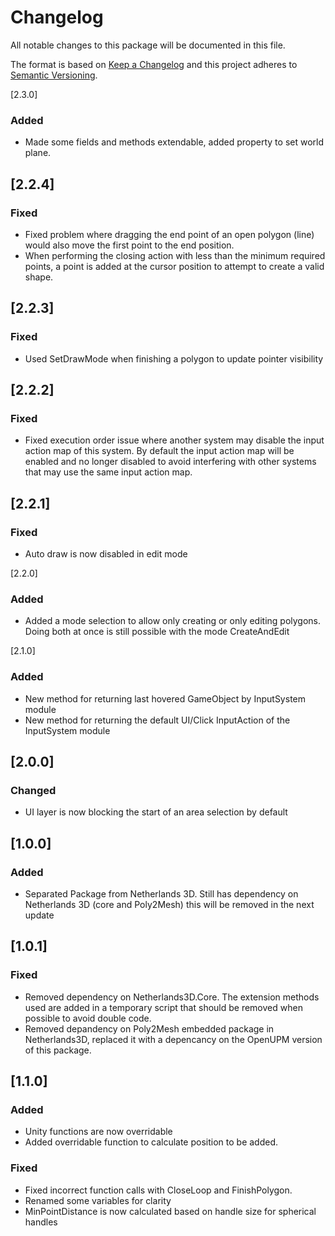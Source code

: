 # Changelog

All notable changes to this package will be documented in this file.

The format is based on [Keep a Changelog](http://keepachangelog.com/en/1.0.0/)
and this project adheres to [Semantic Versioning](http://semver.org/spec/v2.0.0.html).

[2.3.0]

### Added

- Made some fields and methods extendable, added property to set world plane.

## [2.2.4]

### Fixed

- Fixed problem where dragging the end point of an open polygon (line) would also move the first point to the end position.
- When performing the closing action with less than the minimum required points, a point is added at the cursor position to attempt to create a valid shape.

## [2.2.3]

### Fixed

- Used SetDrawMode when finishing a polygon to update pointer visibility

## [2.2.2]

### Fixed

- Fixed execution order issue where another system may disable the input action map of this system. By default the input action map will be enabled and no longer disabled to avoid interfering with other systems that may use the same input action map.

## [2.2.1]

### Fixed

- Auto draw is now disabled in edit mode


[2.2.0]

### Added

- Added a mode selection to allow only creating or only editing polygons. Doing both at once is still possible with the mode CreateAndEdit

[2.1.0]

### Added

- New method for returning last hovered GameObject by InputSystem module
- New method for returning the default UI/Click InputAction of the InputSystem module

## [2.0.0]

### Changed

- UI layer is now blocking the start of an area selection by default

## [1.0.0]

### Added
- Separated Package from Netherlands 3D. Still has dependency on Netherlands 3D (core and Poly2Mesh) this will be removed in the next update

## [1.0.1]

### Fixed

- Removed dependency on Netherlands3D.Core. The extension methods used are added in a temporary script that should be removed when possible to avoid double code.
- Removed depandency on Poly2Mesh embedded package in Netherlands3D, replaced it with a depencancy on the OpenUPM version of this package.

## [1.1.0]

### Added
- Unity functions are now overridable
- Added overridable function to calculate position to be added. 

### Fixed

- Fixed incorrect function calls with CloseLoop and FinishPolygon.
- Renamed some variables for clarity 
- MinPointDistance is now calculated based on handle size for spherical handles

